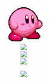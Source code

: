 <div align=center>
  <img src="https://github.com/hackirby/hackirby/blob/main/kirby.gif?raw=true" width=100px>
  <br>

  <img src="https://count.getloli.com/get/@:bytepulze"/>
  <br>
  
  <img src="https://skillicons.dev/icons?i=go,py">
  <br>

  <img src="https://github-widgetbox.vercel.app/api/profile?username=bytepulze&data=followers,repositories,stars&theme=darkmode" width=500>
  <br>
  
  <a href="https://discord.gg/RUtnhwBmwj"><img src="https://img.shields.io/badge/Join%20my%Discord%20-2CA5E0?style=for-the-badge&logo=discord&labelColor=db44ad&color=5e2775"></a>
</p>
